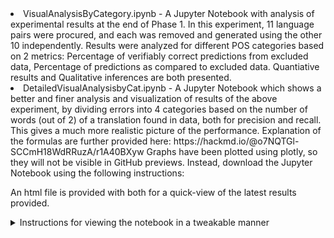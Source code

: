 <li>VisualAnalysisByCategory.ipynb - A Jupyter Notebook with analysis of experimental results at the end of Phase 1. In this experiment, 11 language pairs were procured, and each was removed and generated using the other 10 independently. Results were analyzed for different POS categories based on 2 metrics: Percentage of verifiably correct predictions from excluded data, Percentage of predictions as compared to excluded data. Quantiative results and Qualitative inferences are both presented.
<li>DetailedVisualAnalysisbyCat.ipynb - A Jupyter Notebook which shows a better and finer analysis and visualization of results of the above experiment, by dividing errors into 4 categories based on the number of words (out of 2) of a translation found in data, both for precision and recall. This gives a much more realistic picture of the performance. Explanation of the formulas are further provided here: https://hackmd.io/@o7NQTGl-SCCmH18WdRRuzA/r1A40BXyw Graphs have been plotted using plotly, so they will not be visible in GitHub previews. Instead, download the Jupyter Notebook using the following instructions:

An html file is provided with both for a quick-view of the latest results provided. <br>
<details>
	<summary> Instructions for viewing the notebook in a tweakable manner </summary>
  <ol>
	<li> Open the notebook in Github: https://github.com/shash42/ApertiumBidixGen/blob/master/DetailedVisualAnalysisbyCat.ipynb
	<li> Click on Download in the top-right.
	<li> Install plotly: (https://plotly.com/python/getting-started/#installation) :  pip install plotly==4.8.2
	<li> Install numpy:  pip install numpy
	<li> Install Jupyter Notebook: pip install "notebook>=5.3" "ipywidgets>=7.2"
  <li> After that you can access the Jupyter Notebook as you would do normally on your system: <br>
        Command to open jupyter through terminal: jupyter notebook <br>
Jupyter notebook will open in your browser tab (or as configured otherwise) and then navigate to the location of the file downloaded from the first link-above and open it. Use Kernel -> Restart and Run All if the visualizations don't show up directly.
  </ol>
</details>
</ul>
